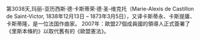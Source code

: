 第3038天,玛丽-亚历西斯·德·卡斯蒂荣·德·圣-维克托（Marie-Alexis de Castillon de Saint-Victor, 1838年12月13日 – 1873年3月5日），又译卡斯蒂永、卡斯提庸、卡斯蒂隆，是一位法国作曲家。
2007年：歐盟27個成員國的領導人正式簽署了《里斯本條約》以取代舊有的《歐盟憲法》。